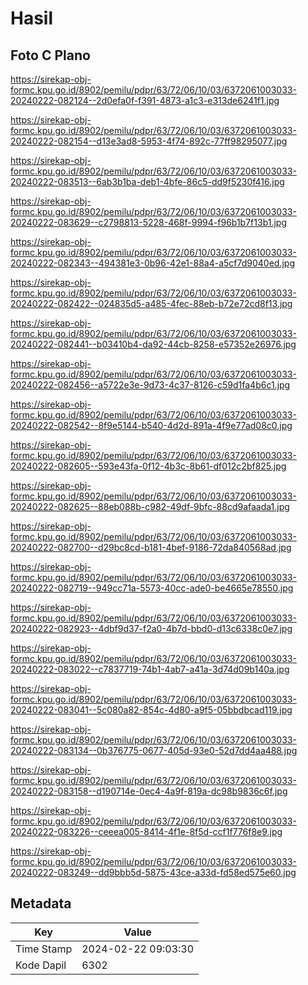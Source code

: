 # Hasil

## Foto C Plano

https://sirekap-obj-formc.kpu.go.id/8902/pemilu/pdpr/63/72/06/10/03/6372061003033-20240222-082124--2d0efa0f-f391-4873-a1c3-e313de6241f1.jpg

https://sirekap-obj-formc.kpu.go.id/8902/pemilu/pdpr/63/72/06/10/03/6372061003033-20240222-082154--d13e3ad8-5953-4f74-892c-77ff98295077.jpg

https://sirekap-obj-formc.kpu.go.id/8902/pemilu/pdpr/63/72/06/10/03/6372061003033-20240222-083513--6ab3b1ba-deb1-4bfe-86c5-dd9f5230f416.jpg

https://sirekap-obj-formc.kpu.go.id/8902/pemilu/pdpr/63/72/06/10/03/6372061003033-20240222-083629--c2798813-5228-468f-9994-f96b1b7f13b1.jpg

https://sirekap-obj-formc.kpu.go.id/8902/pemilu/pdpr/63/72/06/10/03/6372061003033-20240222-082343--494381e3-0b96-42e1-88a4-a5cf7d9040ed.jpg

https://sirekap-obj-formc.kpu.go.id/8902/pemilu/pdpr/63/72/06/10/03/6372061003033-20240222-082422--024835d5-a485-4fec-88eb-b72e72cd8f13.jpg

https://sirekap-obj-formc.kpu.go.id/8902/pemilu/pdpr/63/72/06/10/03/6372061003033-20240222-082441--b03410b4-da92-44cb-8258-e57352e26976.jpg

https://sirekap-obj-formc.kpu.go.id/8902/pemilu/pdpr/63/72/06/10/03/6372061003033-20240222-082456--a5722e3e-9d73-4c37-8126-c59d1fa4b6c1.jpg

https://sirekap-obj-formc.kpu.go.id/8902/pemilu/pdpr/63/72/06/10/03/6372061003033-20240222-082542--8f9e5144-b540-4d2d-891a-4f9e77ad08c0.jpg

https://sirekap-obj-formc.kpu.go.id/8902/pemilu/pdpr/63/72/06/10/03/6372061003033-20240222-082605--593e43fa-0f12-4b3c-8b61-df012c2bf825.jpg

https://sirekap-obj-formc.kpu.go.id/8902/pemilu/pdpr/63/72/06/10/03/6372061003033-20240222-082625--88eb088b-c982-49df-9bfc-88cd9afaada1.jpg

https://sirekap-obj-formc.kpu.go.id/8902/pemilu/pdpr/63/72/06/10/03/6372061003033-20240222-082700--d29bc8cd-b181-4bef-9186-72da840568ad.jpg

https://sirekap-obj-formc.kpu.go.id/8902/pemilu/pdpr/63/72/06/10/03/6372061003033-20240222-082719--949cc71a-5573-40cc-ade0-be4665e78550.jpg

https://sirekap-obj-formc.kpu.go.id/8902/pemilu/pdpr/63/72/06/10/03/6372061003033-20240222-082923--4dbf9d37-f2a0-4b7d-bbd0-d13c6338c0e7.jpg

https://sirekap-obj-formc.kpu.go.id/8902/pemilu/pdpr/63/72/06/10/03/6372061003033-20240222-083022--c7837719-74b1-4ab7-a41a-3d74d09b140a.jpg

https://sirekap-obj-formc.kpu.go.id/8902/pemilu/pdpr/63/72/06/10/03/6372061003033-20240222-083041--5c080a82-854c-4d80-a9f5-05bbdbcad119.jpg

https://sirekap-obj-formc.kpu.go.id/8902/pemilu/pdpr/63/72/06/10/03/6372061003033-20240222-083134--0b376775-0677-405d-93e0-52d7dd4aa488.jpg

https://sirekap-obj-formc.kpu.go.id/8902/pemilu/pdpr/63/72/06/10/03/6372061003033-20240222-083158--d190714e-0ec4-4a9f-819a-dc98b9836c6f.jpg

https://sirekap-obj-formc.kpu.go.id/8902/pemilu/pdpr/63/72/06/10/03/6372061003033-20240222-083226--ceeea005-8414-4f1e-8f5d-ccf1f776f8e9.jpg

https://sirekap-obj-formc.kpu.go.id/8902/pemilu/pdpr/63/72/06/10/03/6372061003033-20240222-083249--dd9bbb5d-5875-43ce-a33d-fd58ed575e60.jpg


## Metadata

| Key        | Value               |
| ---------- | ------------------- |
| Time Stamp | 2024-02-22 09:03:30 |
| Kode Dapil | 6302                |



